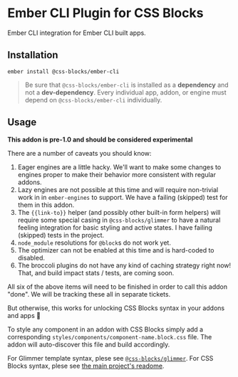 
Ember CLI Plugin for CSS Blocks
=============================

Ember CLI integration for Ember CLI built apps.

Installation
------------------------------------------------------------------------------

```
ember install @css-blocks/ember-cli
```

> Be sure that `@css-blocks/ember-cli` is installed as a **dependency** and not a **dev-dependency**.
> Every individual app, addon, or engine must depend on `@css-blocks/ember-cli` individually.

Usage
------------------------------------------------------------------------------

**This addon is pre-1.0 and should be considered experimental**

There are a number of caveats you should know:

 1. Eager engines are a little hacky. We'll want to make some changes to engines proper to make their behavior more consistent with regular addons.
 2. Lazy engines are not possible at this time and will require non-trivial work in in `ember-engines` to support. We have a failing (skipped) test for them in this addon.
 3. The `{{link-to}}` helper (and possibly other built-in form helpers) will require some special casing in `@css-blocks/glimmer` to have a natural feeling integration for basic styling and active states. I have failing (skipped) tests in the project.
 4. `node_module` resolutions for `@block`s do not work yet.
 5. The optimizer can not be enabled at this time and is hard-coded to disabled.
 6. The broccoli plugins do not have any kind of caching strategy right now! That, and build impact stats / tests, are coming soon.

All six of the above items will need to be finished in order to call this addon "done". We will be tracking these all in separate tickets.

But otherwise, this works for unlocking CSS Blocks syntax in your addons and apps 🎉

To style any component in an addon with CSS Blocks simply add a corresponding `styles/components/component-name.block.css` file. The addon will auto-discover this file and build accordingly.

For Glimmer template syntax, plese see [`@css-blocks/glimmer`](../glimmer/README.md).
For CSS Blocks syntax, plese see [the main project's readome](../../../README.md).

